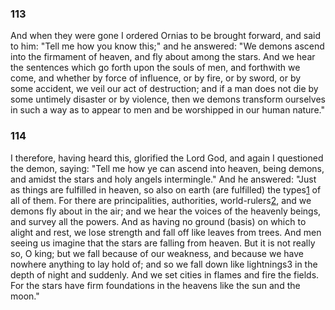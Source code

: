 
### 113
And when they were gone I ordered Ornias to be brought forward, and said to him: "Tell me how you know this;" and he answered: "We demons ascend into the firmament of heaven, and fly about among the stars. And we hear the sentences which go forth upon the souls of men, and forthwith we come, and whether by force of influence, or by fire, or by sword, or by some accident, we veil our act of destruction; and if a man does not die by some untimely disaster or by violence, then we demons transform ourselves in such a way as to appear to men and be worshipped in our human nature."
### 114
I therefore, having heard this, glorified the Lord God, and again I questioned the demon, saying: "Tell me how ye can ascend into heaven, being demons, and amidst the stars and holy angels intermingle." And he answered: "Just as things are fulfilled in heaven, so also on earth (are fulfilled) the types[1](bbl.paul.pseud#heb#c8#5) of all of them. For there are principalities, authorities, world-rulers[2](bbl.paul#rom#c8#38), and we demons fly about in the air; and we hear the voices of the heavenly beings, and survey all the powers. And as having no ground (basis) on which to alight and rest, we lose strength and fall off like leaves from trees. And men seeing us imagine that the stars are falling from heaven. But it is not really so, O king; but we fall because of our weakness, and because we have nowhere anything to lay hold of; and so we fall down like lightnings3 in the depth of night and suddenly. And we set cities in flames and fire the fields. For the stars have firm foundations in the heavens like the sun and the moon."